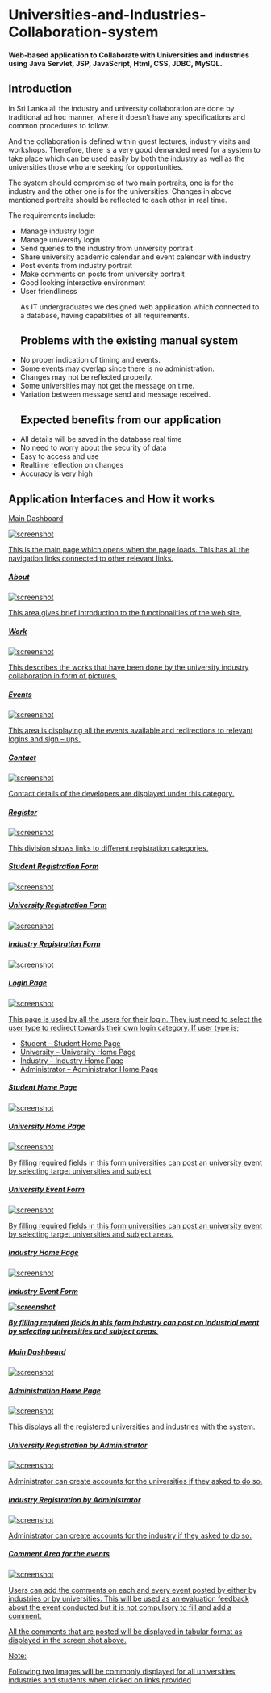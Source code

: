 # Universities-and-Industries-Collaboration-system
<h4>Web-based application to Collaborate with Universities and industries using Java Servlet, JSP, JavaScript, Html, CSS, JDBC, MySQL.</h4>

<h2>Introduction</h2>

<p>In Sri Lanka all the industry and university collaboration are done by traditional ad hoc manner, where it doesn’t have any specifications and common  procedures to follow.<p> And the collaboration is defined within guest lectures, industry visits and workshops. Therefore, there is a very good demanded need for a system to take place which can be used easily by both the industry as well as the universities those who are seeking for opportunities. <p>
<p>The system should compromise of two main portraits, one is for the industry and the other one is for the universities. Changes in above mentioned portraits should be reflected to each other in real time. <p>

<p>The requirements include:<p>
   
<ul>
<li>Manage industry login</li>
<li>Manage university login</li>
<li>Send queries to the industry from university portrait</li>
<li>Share university academic calendar and event calendar with industry </li>
<li>Post events from industry portrait</li>
<li>Make comments on posts from university portrait</li>
<li>Good looking interactive environment</li>
<li>User friendliness</li>
</ul>  
<ul>
<p>As IT undergraduates we designed web application which connected to a database, having capabilities of all requirements.<p>
 <h2>Problems with the existing manual system</h2>
<li>No proper indication of timing and events.</li>
<li>Some events may overlap since there is no administration.</li>
<li>Changes may not be reflected properly.</li>
<li>Some universities may not get the message on time.</li>
<li>Variation between message send and message received.</li>
</ul>  
<ul>
<h2>Expected benefits from our application</h2>
<li>All details will be saved in the database real time</li>
<li>No need to worry about the security of data</li>
<li>Easy to access and use</li>
<li>Realtime reflection on changes</li>
<li>Accuracy is very high</li>
</ul>  

<h2>Application Interfaces and How it works</h2>

<p><u>Main Dashboard</h5>
<p><img src="screenshot/m1.jpg"  alt="screenshot"/><p>
  <p> This is the main page which opens when the page loads. This has all the navigation links connected to other relevant links.<p>
  
<h5>About</h5>
<p><img src="screenshot/m2.jpg"  alt="screenshot"/><p>
   <p>This area gives brief introduction to the functionalities of the web site.<p>

<h5>Work</h5>
<p><img src="screenshot/m3.jpg"  alt="screenshot"/><p>
  <p>This describes the works that have been done by the university industry collaboration in form of pictures.<p>

<h5>Events</h5>
<p><img src="screenshot/m4.jpg"  alt="screenshot"/><p>
  <p>This area is displaying all the events available and redirections to relevant logins and sign – ups.<p>
  
<h5>Contact</h5>
<p><img src="screenshot/m5.jpg"  alt="screenshot"/><p>
   <p>Contact details of the developers are displayed under this category.<p>

<h5>Register</h5>
<p><img src="screenshot/m6.jpg"  alt="screenshot"/><p>
   <p>This division shows links to different registration categories.<p>
   
<h5>Student Registration Form</h5>
<p><img src="screenshot/m7.jpg"  alt="screenshot"/><p>
  
<h5>University Registration Form</h5> 
<p><img src="screenshot/m8.jpg"  alt="screenshot"/><p>

<h5>Industry Registration Form</h5>
<p><img src="screenshot/m9.jpg"  alt="screenshot"/><p> 
   
<h5>Login Page</h5>
<p><img src="screenshot/m10.jpg"  alt="screenshot"/><p>
  <p> This page is used by all the users for their login. They just need to select the user type to redirect towards their own login category.
If user type is;<p>
   <ul>
  <li>Student – Student Home Page</li>
  <li>University – University Home Page</li>
  <li>Industry – Industry Home Page</li>
  <li>Administrator – Administrator Home Page</li>
</ul>  
  
<h5>Student Home Page</h5>  
<p><img src="screenshot/m11.jpg"  alt="screenshot"/><p>

<h5>University Home Page</h5>
<p><img src="screenshot/m12.png"  alt="screenshot"/><p>
<p>By filling required fields in this form universities can post an university event by selecting target universities and subject<p>

<h5>University Event Form</h5>
<p><img src="screenshot/m13.jpg"  alt="screenshot"/><p>
   <p>By filling required fields in this form universities can post an university event by selecting target universities and subject areas.<p>
  
<h5>Industry Home Page</h5> 
<p><img src="screenshot/m14.jpg"  alt="screenshot"/><p>

<h5>Industry Event Form<p>
<p><img src="screenshot/m15.jpg"  alt="screenshot"/><p>
   <p>By filling required fields in this form industry can post an industrial event by selecting universities and subject areas.<p>
   
   
<h5>Main Dashboard</h5>
<p><img src="screenshot/m16.jpg"  alt="screenshot"/><p>
  
<h5>Administration Home Page</h5> 
<p><img src="screenshot/m17.jpg"  alt="screenshot"/><p>
   <p>This displays all the registered universities and industries with the system.<p>

<h5>University Registration by Administrator</h5>
<p><img src="screenshot/m18.jpg"  alt="screenshot"/><p>
   <p>Administrator can create accounts for the universities if they asked to do so.<p>
   
<h5>Industry Registration by Administrator</h5>
<p><img src="screenshot/m19.png"  alt="screenshot"/><p>
   <p>Administrator can create accounts for the industry if they asked to do so.<p>
  
<h5>Comment Area for the events</h5>  
<p><img src="screenshot/m20.png"  alt="screenshot"/><p>
<p>Users can add the comments on each and every event posted by either by industries or by universities. This will be used as an evaluation feedback about the event conducted but it is not compulsory to fill and add a comment.<p>
<p>All the comments that are posted will be displayed in tabular format as displayed in the screen shot above.<p>
<p>Note:
<p>Following two images will be commonly displayed for all universities, industries and students when clicked on links provided<p>

     
